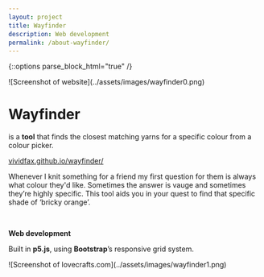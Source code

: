 ```yaml
---
layout: project
title: Wayfinder
description: Web development
permalink: /about-wayfinder/
---
```

{::options parse_block_html="true" /}

<div class="col-12 mb-5">
![Screenshot of website](../assets/images/wayfinder0.png)
</div>

<div class="col-12 offset-sm-0 col-md-8 offset-md-2 col-lg-6 offset-lg-3 vertical-center wayfinder">

# Wayfinder

<div class="indent">

is a **tool** that finds the closest matching yarns for a specific colour from a colour picker.

[vividfax.github.io/wayfinder/](https://vividfax.github.io/wayfinder/)

Whenever I knit something for a friend my first question for them is always what colour they'd like. Sometimes the answer is vauge and sometimes they’re highly specific. This tool aids you in your quest to find that specific shade of ‘bricky orange’.

</div><br>

**Web development**

<div class="indent">

Built in **p5.js**, using **Bootstrap**’s responsive grid system.

</div>

</div>

<div class="col-12 mt-5">
![Screenshot of lovecrafts.com](../assets/images/wayfinder1.png)
</div>

